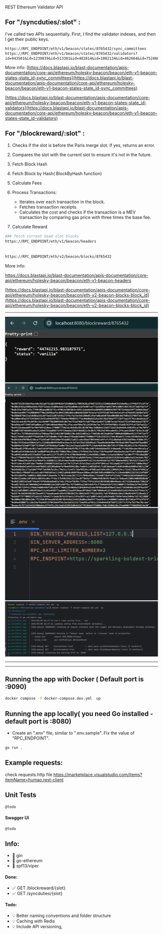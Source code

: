 


REST Ethereum Validator API


## For "/syncduties/:slot" :
I've called two APIs sequentially. First, I find the validator indexes, and then I get their public keys.

```
https://RPC_ENDPOINT/eth/v1/beacon/states/8765432/sync_committees
https://RPC_ENDPOINT/eth/v1/beacon/states/8765432/validators?id=943501&id=1239839&id=513381&id=482814&id=1082134&id=462664&id=752468
```

More info:
[https://docs.blastapi.io/blast-documentation/apis-documentation/core-api/ethereum/holesky-beacon/beacon/eth-v1-beacon-states-state_id-sync_committees](https://docs.blastapi.io/blast-documentation/apis-documentation/core-api/ethereum/holesky-beacon/beacon/eth-v1-beacon-states-state_id-sync_committees)


[https://docs.blastapi.io/blast-documentation/apis-documentation/core-api/ethereum/holesky-beacon/beacon/eth-v1-beacon-states-state_id-validators](https://docs.blastapi.io/blast-documentation/apis-documentation/core-api/ethereum/holesky-beacon/beacon/eth-v1-beacon-states-state_id-validators)


## For "/blockreward/:slot" :
1. Checks if the slot is before the Paris merge slot. If yes, returns
   an error.

2. Compares the slot with the current slot to ensure it's not in the
   future.

3. Fetch Block Hash

4. Fetch Block by Hash( BlockByHash function)

5. Calculate Fees

6. Process Transactions:
   -   Iterates over each transaction in the block.
   -   Fetches transaction receipts.
   -   Calculates the cost and checks if the transaction is a MEV transaction by comparing gas price with three times the base fee.

7. Calculate Reward

```bash
### fetch current head slot blocks
https://RPC_ENDPOINT/eth/v1/beacon/headers


https://RPC_ENDPOINT/eth/v2/beacon/blocks/8765432
```


More info:


https://docs.blastapi.io/blast-documentation/apis-documentation/core-api/ethereum/holesky-beacon/beacon/eth-v1-beacon-headers


[https://docs.blastapi.io/blast-documentation/apis-documentation/core-api/ethereum/holesky-beacon/beacon/eth-v2-beacon-blocks-block_id](https://docs.blastapi.io/blast-documentation/apis-documentation/core-api/ethereum/holesky-beacon/beacon/eth-v2-beacon-blocks-block_id)

---------------


![alt text](docs/blockreward.png)
![alt text](docs/syncduties.png)
![alt text](docs/env.png)
![alt text](docs/compose.png)

--------------------------
--------------------------

## Running the app with Docker ( Default port is :9090)
```bash
docker compose -f docker-compose.dev.yml  up
```



## Running the app locally( you need Go installed - default port is :8080)

- Create an ".env" file, similar to ".env.sample". Fix the value of "RPC_ENDPOINT".
```bash
go run .
```

## Example requests:
check requests.http file
https://marketplace.visualstudio.com/items?itemName=humao.rest-client

## Unit Tests

```bash
@todo
```

#### Swagger UI
```bash
@todo
```

## Info:
- 📌 gin
- 📌 go-ethereum
- 📌 spf13/viper



#### Done:
- ✅ GET /blockreward/{slot}
- ✅ GET /syncduties/{slot}




#### Todo:
- 💡 Better naming conventions and folder structure
- 💡 Caching with Redis
- 💡 Include API versioning,



